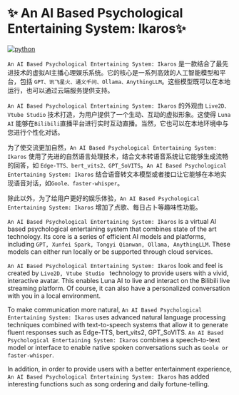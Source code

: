 # ✨ An AI Based Psychological Entertaining System: Ikaros✨

<a href="//www.python.org"><img src="https://img.shields.io/badge/python-3.10+-blue.svg" alt="python"></a>

`An AI Based Psychological Entertaining System: Ikaros` 是一款结合了最先进技术的虚拟AI主播心理娱乐系统。它的核心是一系列高效的人工智能模型和平台，包括 `GPT、讯飞星火、通义千问、Ollama、AnythingLLM`。这些模型既可以在本地运行，也可以通过云端服务提供支持。

`An AI Based Psychological Entertaining System: Ikaros` 的外观由 `Live2D、Vtube Studio` 技术打造，为用户提供了一个生动、互动的虚拟形象。这使得 `Luna AI` 能够在`Bilibili`直播平台进行实时互动直播。当然，它也可以在本地环境中与您进行个性化对话。

为了使交流更加自然，`An AI Based Psychological Entertaining System: Ikaros` 使用了先进的自然语言处理技术，结合文本转语音系统让它能够生成流畅的回答，如 `Edge-TTS、bert_vits2、GPT_SoVITS`。`An AI Based Psychological Entertaining System: Ikaros` 结合语音转文本模型或者接口让它能够在本地实现语音对话，如`Goole、faster-whisper`。

除此以外，为了给用户更好的娱乐体验，`An AI Based Psychological Entertaining System: Ikaros` 增加了点歌、每日占卜等趣味性功能。

`An AI Based Psychological Entertaining System: Ikaros` is a virtual AI based psychological entertaining system that combines state of the art technology. Its core is a series of efficient AI models and platforms, including `GPT, Xunfei Spark, Tongyi Qianwan, Ollama, AnythingLLM`. These models can either run locally or be supported through cloud services.

`An AI Based Psychological Entertaining System: Ikaros` look and feel is created by `Live2D, Vtube Studio ` technology to provide users with a vivid, interactive avatar. This enables Luna AI to live and interact on the Bilibili live streaming platform. Of course, it can also have a personalized conversation with you in a local environment.

To make communication more natural, `An AI Based Psychological Entertaining System: Ikaros` uses advanced natural language processing techniques combined with text-to-speech systems that allow it to generate fluent responses such as Edge-TTS, bert_vits2, GPT_SoVITS. `An AI Based Psychological Entertaining System: Ikaros` combines a speech-to-text model or interface to enable native spoken conversations such as `Goole or faster-whisper`.

In addition, in order to provide users with a better entertainment experience, `An AI Based Psychological Entertaining System: Ikaros` has added interesting functions such as song ordering and daily fortune-telling.